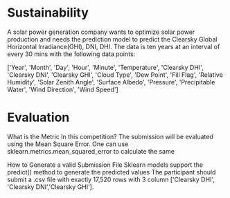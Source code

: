 # Sustainability
A solar power generation company wants to optimize solar power production and needs the prediction model to predict the
Clearsky Global Horizontal Irradiance(GHI), DNI, DHI. The data is ten years at an interval of every 30 mins with the following data points:

['Year', 'Month', 'Day', 'Hour', 'Minute', 'Temperature', 'Clearsky DHI', 'Clearsky DNI', 'Clearsky GHI', 'Cloud Type', 'Dew Point', 'Fill Flag', 'Relative Humidity', 'Solar Zenith Angle', 'Surface Albedo', 'Pressure', 'Precipitable Water', 'Wind Direction', 'Wind Speed']

# Evaluation
What is the Metric In this competition? 
The submission will be evaluated using the Mean Square Error. One can use sklearn.metrics.mean_squared_error to calculate the same

How to Generate a valid Submission File
Sklearn models support the predict() method to generate the predicted values
The participant should submit a .csv file with exactly  17,520 rows with 3 column ['Clearsky DHI', 'Clearsky DNI’,'Clearsky GHI']. 
